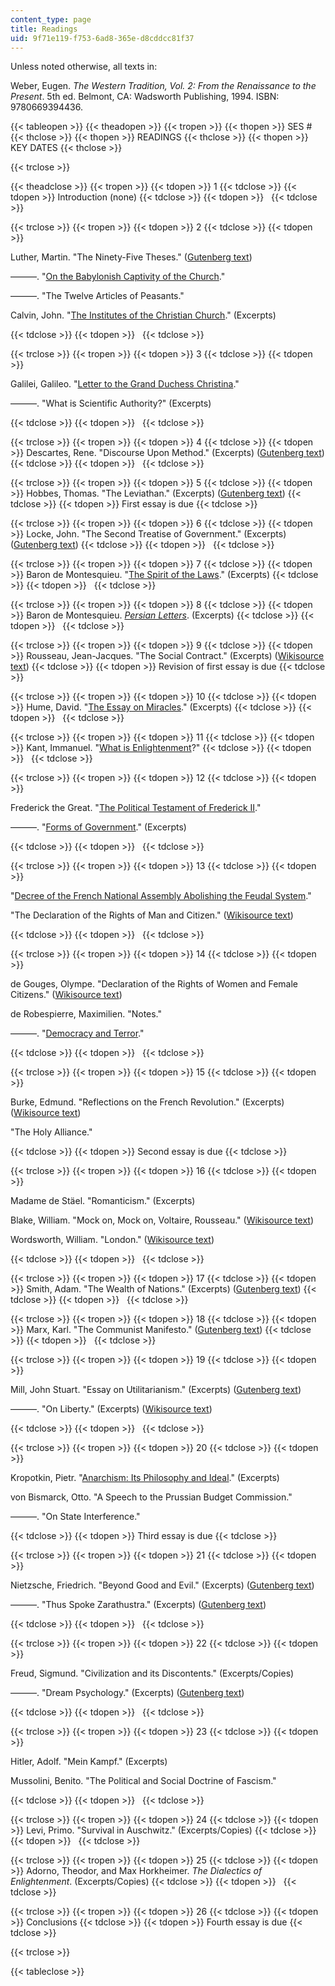 ```yaml
---
content_type: page
title: Readings
uid: 9f71e119-f753-6ad8-365e-d8cddcc81f37
---
```


Unless noted otherwise, all texts in:

Weber, Eugen. _The Western Tradition, Vol. 2: From the Renaissance to the Present_. 5th ed. Belmont, CA: Wadsworth Publishing, 1994. ISBN: 9780669394436.

{{< tableopen >}}
{{< theadopen >}}
{{< tropen >}}
{{< thopen >}}
SES #
{{< thclose >}}
{{< thopen >}}
READINGS
{{< thclose >}}
{{< thopen >}}
KEY DATES
{{< thclose >}}

{{< trclose >}}

{{< theadclose >}}
{{< tropen >}}
{{< tdopen >}}
1
{{< tdclose >}}
{{< tdopen >}}
Introduction (none)
{{< tdclose >}}
{{< tdopen >}}
 
{{< tdclose >}}

{{< trclose >}}
{{< tropen >}}
{{< tdopen >}}
2
{{< tdclose >}}
{{< tdopen >}}


Luther, Martin. "The Ninety-Five Theses." ([Gutenberg text](http://www.gutenberg.org/etext/274))

———. "[On the Babylonish Captivity of the Church](http://oll.libertyfund.org/?option=com_staticxt&staticfile=show.php%3Ftitle=720&chapter=87718&layout=html&Itemid=27)."

———. "The Twelve Articles of Peasants."

Calvin, John. "[The Institutes of the Christian Church](http://www.ccel.org/ccel/calvin/institutes.html)." (Excerpts)


{{< tdclose >}}
{{< tdopen >}}
 
{{< tdclose >}}

{{< trclose >}}
{{< tropen >}}
{{< tdopen >}}
3
{{< tdclose >}}
{{< tdopen >}}


Galilei, Galileo. "[Letter to the Grand Duchess Christina](http://www.fordham.edu/halsall/mod/galileo-tuscany.html)."

———. "What is Scientific Authority?" (Excerpts)


{{< tdclose >}}
{{< tdopen >}}
 
{{< tdclose >}}

{{< trclose >}}
{{< tropen >}}
{{< tdopen >}}
4
{{< tdclose >}}
{{< tdopen >}}
Descartes, Rene. "Discourse Upon Method." (Excerpts) ([Gutenberg text](http://www.gutenberg.org/etext/59))
{{< tdclose >}}
{{< tdopen >}}
 
{{< tdclose >}}

{{< trclose >}}
{{< tropen >}}
{{< tdopen >}}
5
{{< tdclose >}}
{{< tdopen >}}
Hobbes, Thomas. "The Leviathan." (Excerpts) ([Gutenberg text](http://www.gutenberg.org/etext/3207))
{{< tdclose >}}
{{< tdopen >}}
First essay is due
{{< tdclose >}}

{{< trclose >}}
{{< tropen >}}
{{< tdopen >}}
6
{{< tdclose >}}
{{< tdopen >}}
Locke, John. "The Second Treatise of Government." (Excerpts) ([Gutenberg text](http://www.gutenberg.org/etext/7370))
{{< tdclose >}}
{{< tdopen >}}
 
{{< tdclose >}}

{{< trclose >}}
{{< tropen >}}
{{< tdopen >}}
7
{{< tdclose >}}
{{< tdopen >}}
Baron de Montesquieu. "[The Spirit of the Laws](http://www.fordham.edu/halsall/mod/montesquieu-spirit.html)." (Excerpts)
{{< tdclose >}}
{{< tdopen >}}
 
{{< tdclose >}}

{{< trclose >}}
{{< tropen >}}
{{< tdopen >}}
8
{{< tdclose >}}
{{< tdopen >}}
Baron de Montesquieu. [_Persian Letters_](https://chnm.gmu.edu/revolution/d/271/). (Excerpts)
{{< tdclose >}}
{{< tdopen >}}
 
{{< tdclose >}}

{{< trclose >}}
{{< tropen >}}
{{< tdopen >}}
9
{{< tdclose >}}
{{< tdopen >}}
Rousseau, Jean-Jacques. "The Social Contract." (Excerpts) ([Wikisource text](http://en.wikisource.org/wiki/The_Social_Contract))
{{< tdclose >}}
{{< tdopen >}}
Revision of first essay is due
{{< tdclose >}}

{{< trclose >}}
{{< tropen >}}
{{< tdopen >}}
10
{{< tdclose >}}
{{< tdopen >}}
Hume, David. "[The Essay on Miracles](http://www.fordham.edu/halsall/mod/hume-miracles.html)." (Excerpts)
{{< tdclose >}}
{{< tdopen >}}
 
{{< tdclose >}}

{{< trclose >}}
{{< tropen >}}
{{< tdopen >}}
11
{{< tdclose >}}
{{< tdopen >}}
Kant, Immanuel. "[What is Enlightenment](http://www.fordham.edu/halsall/mod/kant-whatis.html)?"
{{< tdclose >}}
{{< tdopen >}}
 
{{< tdclose >}}

{{< trclose >}}
{{< tropen >}}
{{< tdopen >}}
12
{{< tdclose >}}
{{< tdopen >}}


Frederick the Great. "[The Political Testament of Frederick II](http://www.thenagain.info/Classes/Sources/Frederick%20the%20Great.html)."

———. "[Forms of Government](http://www.fordham.edu/halsall/mod/18fred2.html)." (Excerpts)


{{< tdclose >}}
{{< tdopen >}}
 
{{< tdclose >}}

{{< trclose >}}
{{< tropen >}}
{{< tdopen >}}
13
{{< tdclose >}}
{{< tdopen >}}


"[Decree of the French National Assembly Abolishing the Feudal System](http://history.hanover.edu/texts/abolfeud.html)."

"The Declaration of the Rights of Man and Citizen." ([Wikisource text](http://en.wikisource.org/wiki/Declaration_of_the_Rights_of_Man_and_of_the_Citizen))


{{< tdclose >}}
{{< tdopen >}}
 
{{< tdclose >}}

{{< trclose >}}
{{< tropen >}}
{{< tdopen >}}
14
{{< tdclose >}}
{{< tdopen >}}


de Gouges, Olympe. "Declaration of the Rights of Women and Female Citizens." ([Wikisource text](http://en.wikipedia.org/wiki/Declaration_of_the_Rights_of_Woman_and_the_Female_Citizen))

de Robespierre, Maximilien. "Notes."

———. "[Democracy and Terror](http://www.fordham.edu/halsall/mod/robespierre-terror.html)."


{{< tdclose >}}
{{< tdopen >}}
 
{{< tdclose >}}

{{< trclose >}}
{{< tropen >}}
{{< tdopen >}}
15
{{< tdclose >}}
{{< tdopen >}}


Burke, Edmund. "Reflections on the French Revolution." (Excerpts) ([Wikisource text](http://en.wikisource.org/wiki/Reflections_on_the_Revolution_in_France))

"The Holy Alliance."


{{< tdclose >}}
{{< tdopen >}}
Second essay is due
{{< tdclose >}}

{{< trclose >}}
{{< tropen >}}
{{< tdopen >}}
16
{{< tdclose >}}
{{< tdopen >}}


Madame de Stäel. "Romanticism." (Excerpts)

Blake, William. "Mock on, Mock on, Voltaire, Rousseau." ([Wikisource text](http://en.wikisource.org/wiki/%22Mock_on,_Mock_on,_Voltaire,_Rousseau%22))

Wordsworth, William. "London." ([Wikisource text](http://en.wikisource.org/wiki/London,_1802))


{{< tdclose >}}
{{< tdopen >}}
 
{{< tdclose >}}

{{< trclose >}}
{{< tropen >}}
{{< tdopen >}}
17
{{< tdclose >}}
{{< tdopen >}}
Smith, Adam. "The Wealth of Nations." (Excerpts) ([Gutenberg text](http://www.gutenberg.org/etext/3300))
{{< tdclose >}}
{{< tdopen >}}
 
{{< tdclose >}}

{{< trclose >}}
{{< tropen >}}
{{< tdopen >}}
18
{{< tdclose >}}
{{< tdopen >}}
Marx, Karl. "The Communist Manifesto." ([Gutenberg text](http://www.gutenberg.org/etext/61))
{{< tdclose >}}
{{< tdopen >}}
 
{{< tdclose >}}

{{< trclose >}}
{{< tropen >}}
{{< tdopen >}}
19
{{< tdclose >}}
{{< tdopen >}}


Mill, John Stuart. "Essay on Utilitarianism." (Excerpts) ([Gutenberg text](http://www.gutenberg.org/etext/11224))

———. "On Liberty." (Excerpts) ([Wikisource text](http://en.wikisource.org/wiki/On_Liberty))


{{< tdclose >}}
{{< tdopen >}}
 
{{< tdclose >}}

{{< trclose >}}
{{< tropen >}}
{{< tdopen >}}
20
{{< tdclose >}}
{{< tdopen >}}


Kropotkin, Pietr. "[Anarchism: Its Philosophy and Ideal](http://www.fordham.edu/halsall/mod/1896kropotkin.html)." (Excerpts)

von Bismarck, Otto. "A Speech to the Prussian Budget Commission."

———. "On State Interference."


{{< tdclose >}}
{{< tdopen >}}
Third essay is due
{{< tdclose >}}

{{< trclose >}}
{{< tropen >}}
{{< tdopen >}}
21
{{< tdclose >}}
{{< tdopen >}}


Nietzsche, Friedrich. "Beyond Good and Evil." (Excerpts) ([Gutenberg text](http://www.gutenberg.org/etext/4363))

———. "Thus Spoke Zarathustra." (Excerpts) ([Gutenberg text](http://www.gutenberg.org/etext/1998))


{{< tdclose >}}
{{< tdopen >}}
 
{{< tdclose >}}

{{< trclose >}}
{{< tropen >}}
{{< tdopen >}}
22
{{< tdclose >}}
{{< tdopen >}}


Freud, Sigmund. "Civilization and its Discontents." (Excerpts/Copies)

———. "Dream Psychology." (Excerpts) ([Gutenberg text](http://www.gutenberg.org/etext/15489))


{{< tdclose >}}
{{< tdopen >}}
 
{{< tdclose >}}

{{< trclose >}}
{{< tropen >}}
{{< tdopen >}}
23
{{< tdclose >}}
{{< tdopen >}}


Hitler, Adolf. "Mein Kampf." (Excerpts)

Mussolini, Benito. "The Political and Social Doctrine of Fascism."


{{< tdclose >}}
{{< tdopen >}}
 
{{< tdclose >}}

{{< trclose >}}
{{< tropen >}}
{{< tdopen >}}
24
{{< tdclose >}}
{{< tdopen >}}
Levi, Primo. "Survival in Auschwitz." (Excerpts/Copies)
{{< tdclose >}}
{{< tdopen >}}
 
{{< tdclose >}}

{{< trclose >}}
{{< tropen >}}
{{< tdopen >}}
25
{{< tdclose >}}
{{< tdopen >}}
Adorno, Theodor, and Max Horkheimer. _The Dialectics of Enlightenment_. (Excerpts/Copies)
{{< tdclose >}}
{{< tdopen >}}
 
{{< tdclose >}}

{{< trclose >}}
{{< tropen >}}
{{< tdopen >}}
26
{{< tdclose >}}
{{< tdopen >}}
Conclusions
{{< tdclose >}}
{{< tdopen >}}
Fourth essay is due
{{< tdclose >}}

{{< trclose >}}

{{< tableclose >}}